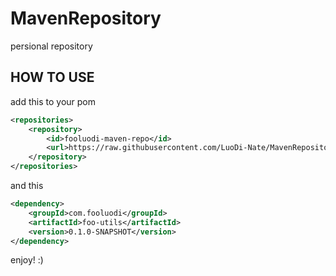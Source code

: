 # MavenRepository
persional repository

## HOW TO USE
add this to your pom
```xml
<repositories>
	<repository>
		<id>fooluodi-maven-repo</id>
		<url>https://raw.githubusercontent.com/LuoDi-Nate/MavenRepository/master/</url>
	</repository>
</repositories>
```

and this

```xml
<dependency>
	<groupId>com.fooluodi</groupId>
	<artifactId>foo-utils</artifactId>
	<version>0.1.0-SNAPSHOT</version>
</dependency>
```

enjoy! :)

